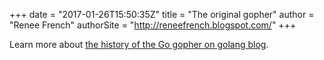 +++
date = "2017-01-26T15:50:35Z"
title = "The original gopher"
author = "Renee French"
authorSite = "http://reneefrench.blogspot.com/"
+++

Learn more about [the history of the Go gopher on golang blog](https://blog.golang.org/gopher).
